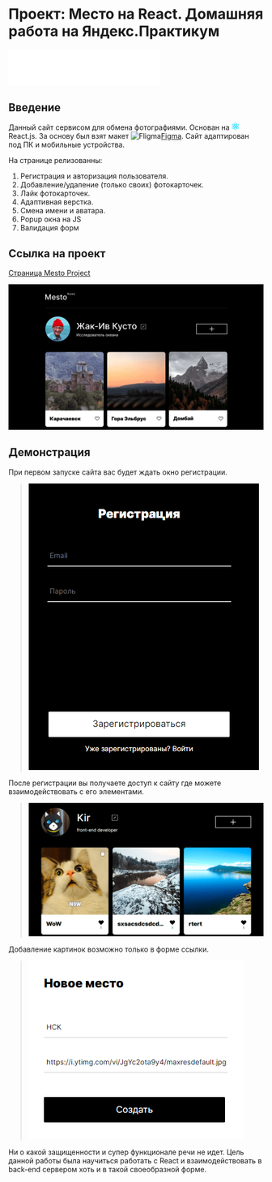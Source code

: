 # Проект: Место на React. Домашняя работа на Яндекс.Практикум

<img src="./src/images/logo.svg" width="300">

## Введение

Данный сайт сервисом для обмена фотографиями. Основан на <img src="https://raw.githubusercontent.com/kiars1/kiars1/main/image/react.png" height="15" title="Fligma">React.js.
За основу был взят макет <img src="https://cdn2.downdetector.com/static/uploads/logo/figma2.png" height="15" title="Fligma">[Figma](https://www.figma.com/file/2cn9N9jSkmxD84oJik7xL7/JavaScript.-Sprint-4?node-id=0%3A1).
Сайт адаптирован под ПК и мобильные устройства.

На странице релизованны:
1. Регистрация и авторизация пользователя.
2. Добавление/удаление (только своих) фотокарточек.
3. Лайк фотокарточек.
3. Адаптивная верстка.
4. Смена имени и аватара.
5. Popup окна на JS
6. Валидация форм

## Ссылка на проект

   [Страница Mesto Project](https://kiars1.github.io/react-mesto-auth)
   
   <img src="./src/images/album.png" max-width="1000" title="Pascal Vent">


## Демонстрация

  При первом запуске сайта вас будет ждать окно регистрации.

  > <img src="./src/images/demo1.png" max-width="300" title="Pascal Vent">

  После регистрации вы получаете доступ к сайту где можете взаимодействовать с его элементами.
  > <img src="./src/images/demo2.png" max-width="300" title="Pascal Vent">

  Добавление картинок возможно только в форме ссылки.

  > <img src="./src/images/demo3.png" max-width="300" title="Pascal Vent">

  Ни о какой защищенности и супер функционале речи не идет. Цель данной работы была научиться работать с React и взаимодействовать в back-end сервером хоть и в такой своеобразной форме.